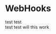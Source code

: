 # WebHooks
<html>
<body>
</body>
<text> test test </text>
<text> <br> test test will this work </text>
</html>
